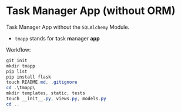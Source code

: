 # Task Manager App (without ORM)

Task Manager App without the `SQLAlchemy` Module.

* `tmapp` stands for **t**ask **m**anager **app**

Workflow:

```powershell
git init
mkdir tmapp
pip list
pip install flask
touch README.md, .gitignore
cd .\tmapp\
mkdir templates, static, tests
touch __init__.py, views.py, models.py
cd ..
```

